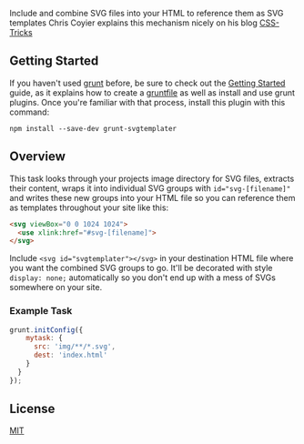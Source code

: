 Include and combine SVG files into your HTML to reference them as SVG templates
Chris Coyier explains this mechanism nicely on his blog [CSS-Tricks](http://css-tricks.com/svg-tabs-using-svg-shape-template/)


## Getting Started

If you haven't used [grunt][] before, be sure to check out the [Getting Started][] guide, as it explains how to create a [gruntfile][Getting Started] as well as install and use grunt plugins. Once you're familiar with that process, install this plugin with this command:

```shell
npm install --save-dev grunt-svgtemplater
```

[grunt]: http://gruntjs.com
[Getting Started]: https://github.com/gruntjs/grunt/blob/devel/docs/getting_started.md


## Overview

This task looks through your projects image directory for SVG files, extracts their content, wraps it into individual SVG groups with `id="svg-[filename]"` and writes these new groups into your HTML file so you can reference them as templates throughout your site like this:

```html
<svg viewBox="0 0 1024 1024">
  <use xlink:href="#svg-[filename]">
</svg>
```

Include `<svg id="svgtemplater"></svg>` in your destination HTML file where you want the combined SVG groups to go. It'll be decorated with style `display: none;` automatically so you don't end up with a mess of SVGs somewhere on your site.


### Example Task

```js
grunt.initConfig({
    mytask: {
      src: 'img/**/*.svg',
      dest: 'index.html'
    }
  }
});
```

## License

[MIT](https://tldrlegal.com/license/mit-license)
